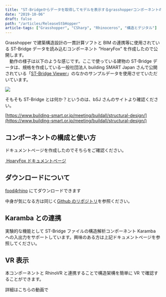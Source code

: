 ```yaml
---
title: "ST-Bridgeからデータを取得してモデルを表示するgrasshopperコンポーネントの公開"
date: "2019-10-06"
draft: false
path: "/articles/ReleaseStbHopper"
article-tags: ["Grasshopper", "CSharp", "Rhinoceros", "構造とデジタル"]
---
```


Grasshopper で建築構造設計の一貫計算ソフトと BIM の連携等に使用されている ST-Bridge データを読み込むコンポーネント ”HoaryFox” を作成したので公開します。  
　動作の様子は以下のような感じです。ここで使っている建物の ST-Bridge データは、規格を作成している一般社団法人 building SMART Japan さんで公開されている「[ST-Bridge Viewer](https://www.building-smart.or.jp/old/download/files/20171030_st.zip)」のなかのサンプルデータを使用させていただいています。

[![](https://1.bp.blogspot.com/-DMiRpf-rZ-M/XZmA2QVtvDI/AAAAAAAABtM/2r3do4q-J_Izt1T2nYXGR6RL88Giw_DQACLcBGAsYHQ/s640/stb.gif)](https://1.bp.blogspot.com/-DMiRpf-rZ-M/XZmA2QVtvDI/AAAAAAAABtM/2r3do4q-J_Izt1T2nYXGR6RL88Giw_DQACLcBGAsYHQ/s1600/stb.gif)

そもそも ST-Bridge とは何か？というのは、bSJ さんのサイトより確認ください。

[https://www.building-smart.or.jp/meeting/buildall/structural-design/](https://www.building-smart.or.jp/meeting/buildall/structural-design/)

## コンポーネントの構成と使い方

ドキュメントページを作成したのでそちらをご確認ください。

[ HoaryFox ドキュメントページ](http://hrntsm.github.io/hoaryfox/)

## ダウンロードについて

[food4rhino](https://www.food4rhino.com/app/hoaryfox) にてダウンロードできます

中身が気になる方は同じく[Github のリポジトリ](https://github.com/hrntsm/HoaryFox)を参照ください。

## Karamba との連携

実験的な機能として ST-Bridge ファイルの構造解析コンポーネント Karamba への入出力をサポートしています。興味のある方は上記ドキュメントページを参照してください。

## VR 表示

本コンポーネントと RhinoVR と連携することで構造架構を簡単に VR で確認することができます。

詳細はこちらの動画で
